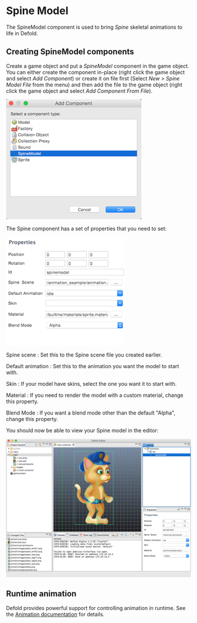 Spine Model
===========

The SpineModel component is used to bring _Spine_ skeletal animations to life in Defold.

## Creating SpineModel components

Create a game object and put a *SpineModel* component in the game object. You can either create the component in-place (right click the game object and select *Add Component*) or create it on file first (Select *New > Spine Model File* from the menu) and then add the file to the game object (right click the game object and select *Add Component From File*).

![Add component](images/spinemodel/spine_add_component.png)

The Spine component has a set of properties that you need to set:

![Spine model properties](images/spinemodel/spine_model_properties.png)

Spine scene
: Set this to the Spine scene file you created earlier.

Default animation
: Set this to the animation you want the model to start with.

Skin
: If your model have skins, select the one you want it to start with.

Material
: If you need to render the model with a custom material, change this property.

Blend Mode
: If you want a blend mode other than the default "Alpha", change this property.


You should now be able to view your Spine model in the editor:

![Spine model in editor](images/spinemodel/spine_model_defold.png)

## Runtime animation

Defold provides powerful support for controlling animation in runtime. See the [Animation documentation](/manuals/animation/#_animating_spine_models) for details.
